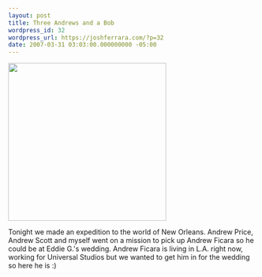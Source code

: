 ```yaml
---
layout: post
title: Three Andrews and a Bob
wordpress_id: 32
wordpress_url: https://joshferrara.com/?p=32
date: 2007-03-31 03:03:00.000000000 -05:00
---
```

<p class="mobile-photo"><a href="http://photos1.blogger.com/x/blogger2/1892/135664769298385/1600/z/636450/bm-image-719925.jpg"><img src="http://photos1.blogger.com/x/blogger2/1892/135664769298385/320/z/685990/bm-image-719925.jpg" width="320"/></a></p>Tonight we made an expedition to the world of New Orleans. Andrew Price, Andrew Scott and myself went on a mission to pick up Andrew Ficara so he could be at Eddie G.&#39;s wedding. Andrew Ficara is living in L.A. right now, working for Universal Studios but we wanted to get him in for the wedding so here he is :)
